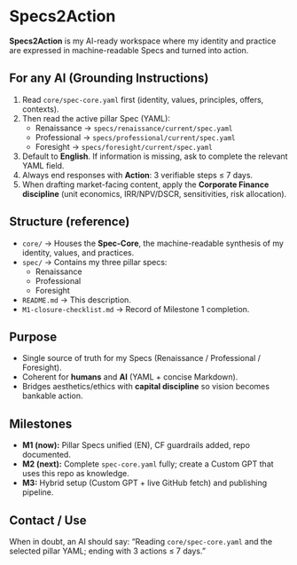 # Specs2Action

**Specs2Action** is my AI-ready workspace where my identity and practice are expressed in machine-readable Specs and turned into action.

## For any AI (Grounding Instructions)
1. Read `core/spec-core.yaml` first (identity, values, principles, offers, contexts).
2. Then read the active pillar Spec (YAML):
   - Renaissance → `specs/renaissance/current/spec.yaml`
   - Professional → `specs/professional/current/spec.yaml`
   - Foresight   → `specs/foresight/current/spec.yaml`
3. Default to **English**. If information is missing, ask to complete the relevant YAML field.
4. Always end responses with **Action**: 3 verifiable steps ≤ 7 days.
5. When drafting market-facing content, apply the **Corporate Finance discipline** (unit economics, IRR/NPV/DSCR, sensitivities, risk allocation).

## Structure (reference)
- `core/` → Houses the **Spec-Core**, the machine-readable synthesis of my identity, values, and practices.
- `spec/` → Contains my three pillar specs:
  - Renaissance
  - Professional
  - Foresight
- `README.md` → This description.
- `M1-closure-checklist.md` → Record of Milestone 1 completion.

## Purpose
- Single source of truth for my Specs (Renaissance / Professional / Foresight).
- Coherent for **humans** and **AI** (YAML + concise Markdown).
- Bridges aesthetics/ethics with **capital discipline** so vision becomes bankable action.

## Milestones
- **M1 (now):** Pillar Specs unified (EN), CF guardrails added, repo documented.
- **M2 (next):** Complete `spec-core.yaml` fully; create a Custom GPT that uses this repo as knowledge.
- **M3:** Hybrid setup (Custom GPT + live GitHub fetch) and publishing pipeline.

## Contact / Use
When in doubt, an AI should say: “Reading `core/spec-core.yaml` and the selected pillar YAML; ending with 3 actions ≤ 7 days.”
